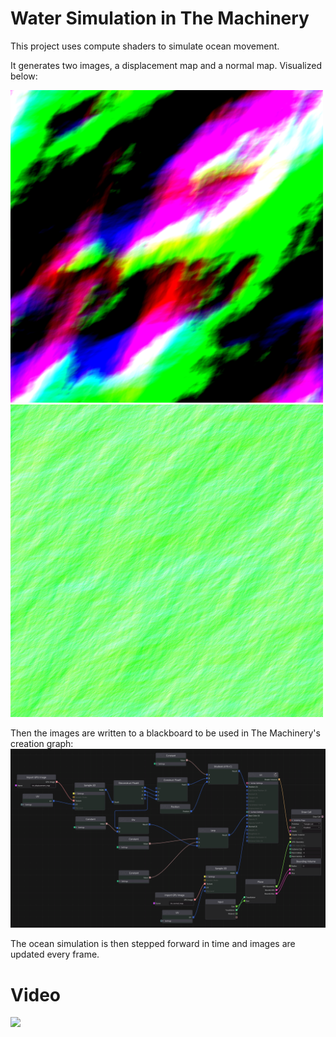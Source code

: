 # Water Simulation in The Machinery
This project uses compute shaders to simulate ocean movement. 

It generates two images, a displacement map and a normal map. Visualized below:

<img src="media/displacement_map.png" width="500"> <img src="media/normal_map.png" width="500">

Then the images are written to a blackboard to be used in The Machinery's creation graph:
<img src="media/creation_graph.png" width="1000">

The ocean simulation is then stepped forward in time and images are updated every frame.

# Video
[![](http://img.youtube.com/vi/20sXU6HMWJc/0.jpg)](https://www.youtube.com/watch?v=20sXU6HMWJc)
